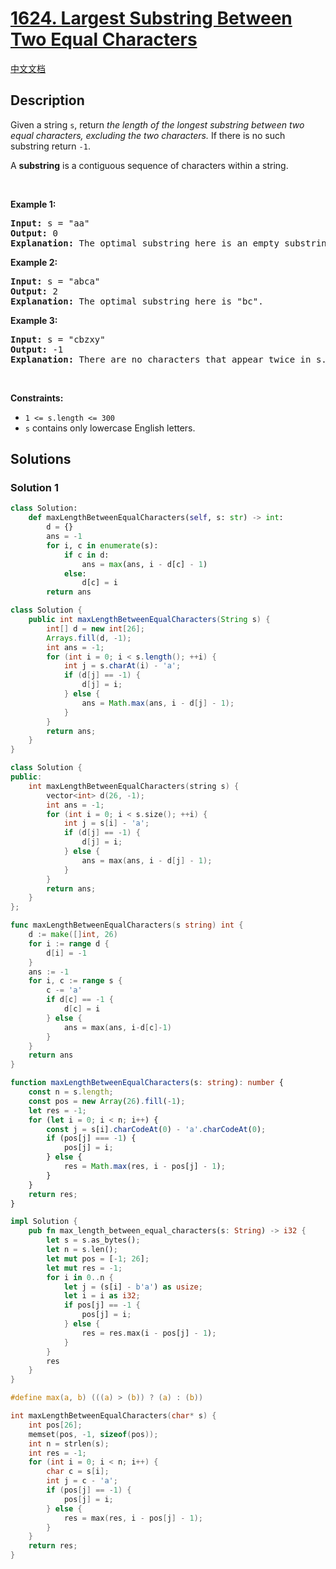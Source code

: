 # [1624. Largest Substring Between Two Equal Characters](https://leetcode.com/problems/largest-substring-between-two-equal-characters)

[中文文档](/solution/1600-1699/1624.Largest%20Substring%20Between%20Two%20Equal%20Characters/README.md)

<!-- tags:Hash Table,String -->

<!-- difficulty:Easy -->

## Description

<p>Given a string <code>s</code>, return <em>the length of the longest substring between two equal characters, excluding the two characters.</em> If there is no such substring return <code>-1</code>.</p>

<p>A <strong>substring</strong> is a contiguous sequence of characters within a string.</p>

<p>&nbsp;</p>
<p><strong class="example">Example 1:</strong></p>

<pre>
<strong>Input:</strong> s = &quot;aa&quot;
<strong>Output:</strong> 0
<strong>Explanation:</strong> The optimal substring here is an empty substring between the two <code>&#39;a&#39;s</code>.</pre>

<p><strong class="example">Example 2:</strong></p>

<pre>
<strong>Input:</strong> s = &quot;abca&quot;
<strong>Output:</strong> 2
<strong>Explanation:</strong> The optimal substring here is &quot;bc&quot;.
</pre>

<p><strong class="example">Example 3:</strong></p>

<pre>
<strong>Input:</strong> s = &quot;cbzxy&quot;
<strong>Output:</strong> -1
<strong>Explanation:</strong> There are no characters that appear twice in s.
</pre>

<p>&nbsp;</p>
<p><strong>Constraints:</strong></p>

<ul>
	<li><code>1 &lt;= s.length &lt;= 300</code></li>
	<li><code>s</code> contains only lowercase English letters.</li>
</ul>

## Solutions

### Solution 1

<!-- tabs:start -->

```python
class Solution:
    def maxLengthBetweenEqualCharacters(self, s: str) -> int:
        d = {}
        ans = -1
        for i, c in enumerate(s):
            if c in d:
                ans = max(ans, i - d[c] - 1)
            else:
                d[c] = i
        return ans
```

```java
class Solution {
    public int maxLengthBetweenEqualCharacters(String s) {
        int[] d = new int[26];
        Arrays.fill(d, -1);
        int ans = -1;
        for (int i = 0; i < s.length(); ++i) {
            int j = s.charAt(i) - 'a';
            if (d[j] == -1) {
                d[j] = i;
            } else {
                ans = Math.max(ans, i - d[j] - 1);
            }
        }
        return ans;
    }
}
```

```cpp
class Solution {
public:
    int maxLengthBetweenEqualCharacters(string s) {
        vector<int> d(26, -1);
        int ans = -1;
        for (int i = 0; i < s.size(); ++i) {
            int j = s[i] - 'a';
            if (d[j] == -1) {
                d[j] = i;
            } else {
                ans = max(ans, i - d[j] - 1);
            }
        }
        return ans;
    }
};
```

```go
func maxLengthBetweenEqualCharacters(s string) int {
	d := make([]int, 26)
	for i := range d {
		d[i] = -1
	}
	ans := -1
	for i, c := range s {
		c -= 'a'
		if d[c] == -1 {
			d[c] = i
		} else {
			ans = max(ans, i-d[c]-1)
		}
	}
	return ans
}
```

```ts
function maxLengthBetweenEqualCharacters(s: string): number {
    const n = s.length;
    const pos = new Array(26).fill(-1);
    let res = -1;
    for (let i = 0; i < n; i++) {
        const j = s[i].charCodeAt(0) - 'a'.charCodeAt(0);
        if (pos[j] === -1) {
            pos[j] = i;
        } else {
            res = Math.max(res, i - pos[j] - 1);
        }
    }
    return res;
}
```

```rust
impl Solution {
    pub fn max_length_between_equal_characters(s: String) -> i32 {
        let s = s.as_bytes();
        let n = s.len();
        let mut pos = [-1; 26];
        let mut res = -1;
        for i in 0..n {
            let j = (s[i] - b'a') as usize;
            let i = i as i32;
            if pos[j] == -1 {
                pos[j] = i;
            } else {
                res = res.max(i - pos[j] - 1);
            }
        }
        res
    }
}
```

```c
#define max(a, b) (((a) > (b)) ? (a) : (b))

int maxLengthBetweenEqualCharacters(char* s) {
    int pos[26];
    memset(pos, -1, sizeof(pos));
    int n = strlen(s);
    int res = -1;
    for (int i = 0; i < n; i++) {
        char c = s[i];
        int j = c - 'a';
        if (pos[j] == -1) {
            pos[j] = i;
        } else {
            res = max(res, i - pos[j] - 1);
        }
    }
    return res;
}
```

<!-- tabs:end -->

<!-- end -->
